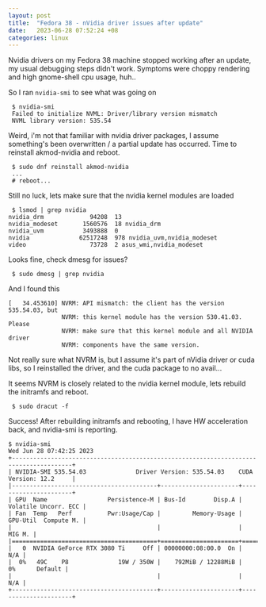 ```yaml
---
layout: post
title:  "Fedora 38 - nVidia driver issues after update"
date:   2023-06-28 07:52:24 +08
categories: linux
---
```


Nvidia drivers on my Fedora 38 machine stopped working after an update, my usual debugging steps didn't work.
Symptoms were choppy rendering and high gnome-shell cpu usage, huh.. 

So I ran `nvidia-smi` to see what was going on

```
 $ nvidia-smi
 Failed to initialize NVML: Driver/library version mismatch
 NVML library version: 535.54
```

Weird, i'm not that familiar with nvidia driver packages, I assume something's been overwritten / a partial update has occurred. Time to reinstall akmod-nvidia and reboot.

```
 $ sudo dnf reinstall akmod-nvidia
 ...
 # reboot... 
```

Still no luck, lets make sure that the nvidia kernel modules are loaded

```
 $ lsmod | grep nvidia
nvidia_drm             94208  13
nvidia_modeset       1560576  18 nvidia_drm
nvidia_uvm           3493888  0
nvidia              62517248  978 nvidia_uvm,nvidia_modeset
video                  73728  2 asus_wmi,nvidia_modeset
```

Looks fine, check dmesg for issues?

```
 $ sudo dmesg | grep nvidia
```

And I found this

```
[   34.453610] NVRM: API mismatch: the client has the version 535.54.03, but
               NVRM: this kernel module has the version 530.41.03.  Please
               NVRM: make sure that this kernel module and all NVIDIA driver
               NVRM: components have the same version.
```

Not really sure what NVRM is, but I assume it's part of nVidia driver or cuda libs, so I reinstalled the driver, and the cuda package to no avail...

It seems NVRM is closely related to the nvidia kernel module, lets rebuild the initramfs and reboot.

```
 $ sudo dracut -f
```

Success! After rebuilding initramfs and rebooting, I have HW acceleration back, and nvidia-smi is reporting.

```
$ nvidia-smi
Wed Jun 28 07:42:25 2023
+---------------------------------------------------------------------------------------+
| NVIDIA-SMI 535.54.03              Driver Version: 535.54.03    CUDA Version: 12.2     |
|-----------------------------------------+----------------------+----------------------+
| GPU  Name                 Persistence-M | Bus-Id        Disp.A | Volatile Uncorr. ECC |
| Fan  Temp   Perf          Pwr:Usage/Cap |         Memory-Usage | GPU-Util  Compute M. |
|                                         |                      |               MIG M. |
|=========================================+======================+======================|
|   0  NVIDIA GeForce RTX 3080 Ti     Off | 00000000:08:00.0  On |                  N/A |
|  0%   49C    P8              19W / 350W |    792MiB / 12288MiB |      0%      Default |
|                                         |                      |                  N/A |
+-----------------------------------------+----------------------+----------------------+
```




